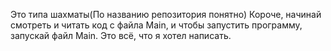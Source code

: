 Это типа шахматы(По названию репозитория понятно)
Короче, начинай смотреть и читать код с файла Main, и чтобы запустить программу, запускай файл Main.
Это всё, что я хотел написать.
